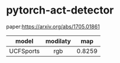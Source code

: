 # pytorch-act-detector
paper:https://arxiv.org/abs/1705.01861

|model   |modilaty   |map   |
|:----:|:--------:|:---:|
|UCFSports|rgb|0.8259|


